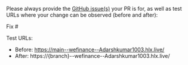 Please always provide the [GitHub issue(s)](../issues) your PR is for, as well as test URLs where your change can be observed (before and after):

Fix #<gh-issue-id>

Test URLs:
- Before: https://main--wefinance--Adarshkumar1003.hlx.live/
- After: https://{branch}--wefinance--Adarshkumar1003.hlx.live/
